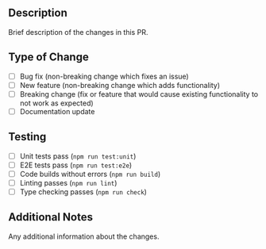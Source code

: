 ## Description

Brief description of the changes in this PR.

## Type of Change

- [ ] Bug fix (non-breaking change which fixes an issue)
- [ ] New feature (non-breaking change which adds functionality)
- [ ] Breaking change (fix or feature that would cause existing functionality to not work as expected)
- [ ] Documentation update

## Testing

- [ ] Unit tests pass (`npm run test:unit`)
- [ ] E2E tests pass (`npm run test:e2e`)
- [ ] Code builds without errors (`npm run build`)
- [ ] Linting passes (`npm run lint`)
- [ ] Type checking passes (`npm run check`)

## Additional Notes

Any additional information about the changes.